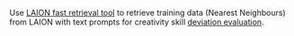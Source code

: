 Use [LAION fast retrieval tool](https://github.com/rom1504/clip-retrieval) to retrieve training data (Nearest Neighbours) from LAION with text prompts for creativity skill [deviation evaluation](https://github.com/hrsbench/HRS_Bench/blob/main/eval/creativity/eval_creativity.py).
